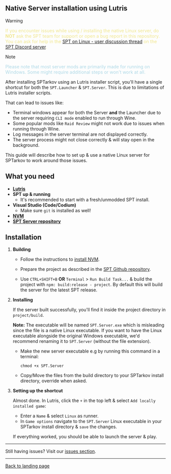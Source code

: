 
## Native Server installation using Lutris

> [!WARNING]
> <span style="color:khaki"> If you encounter issues while using / installing the native Linux server, do **NOT** ask the SPT team for support or open a bug report in this repository. You can ask for help in the [SPT on Linux - user discussion thread](https://discord.com/channels/875684761291599922/1258435265664520302) on the [SPT Discord server](https://discord.com/invite/Xn9msqQZan).</span>

> [!NOTE]
> <span style="color:lightblue">Please note that most server mods are primarily made for running on Windows. Some might require additional steps or won't work at all.</span>

After installing SPTarkov using an Lutris installer script, you'll have a single shortcut for both the `SPT.Launcher` & `SPT.Server`. This is due to limitations of Lutris installer scripts. 

That can lead to issues like:

- Terminal windows appear for both the Server **and** the Launcher due to the server requiring `CLI mode` enabled to run through Wine.
- Some popular mods like `Raid Review` might not work due to issues when running through Wine.
- Log messages in the server terminal are not displayed correctly.
- The server process might not close correctly & will stay open in the background.

This guide will describe how to set up & use a native Linux server for SPTarkov to work around those issues.


## What you need

- **[Lutris](https://lutris.net/downloads)**
- **SPT up & running**
    - It's recommended to start with a fresh/unmodded SPT install.
- **Visual Studio (Code/Codium)**
    - Make sure `git` is installed as well!
- **[NVM](https://github.com/nvm-sh/nvm?tab=readme-ov-file#intro)**
- **[SPT Server repository](https://github.com/sp-tarkov/server)**


##  Installation

1. **Building**

    - Follow the instructions to [install NVM](https://github.com/nvm-sh/nvm?tab=readme-ov-file#intro).

    - Prepare the project as described in the [SPT Github repository](https://github.com/sp-tarkov/server?tab=readme-ov-file#installation).

    - Use `CTRL+SHIFT+B` **OR** `Terminal` > `Run Build Task...` & build the project with `npm: build:release - project`. By default this will build the server for the latest SPT release.

2. **Installing**

    If the server built successfully, you'll find it inside the project directory in `project/build`.

    **Note:** The executable will be named `SPT.Server.exe` which is misleading since the file is a native Linux executable. If you want to have the Linux executable alongside the original Windows executable, we'd recommend renaming it to `SPT.Server` (without the file extension).

    - Make the new server executable e.g by running this command in a terminal:

          chmod +x SPT.Server

    - Copy/Move the files from the build directory to your SPTarkov install directory, override when asked.


3. **Setting up the shortcut**

    Almost done. In Lutris, click the `+` in the top left & select `Add locally installed game`:

    - Enter a `Name` & select `Linux` as runner.
    - In `Game options` navigate to the `SPT.Server` Linux executable in your SPTarkov install directory & `save` the changes.

    If everything worked, you should be able to launch the server & play.


***
Still having issues? Visit our [issues section](../../docs/issues.md).

***
[Back to landing page](../../README.md)